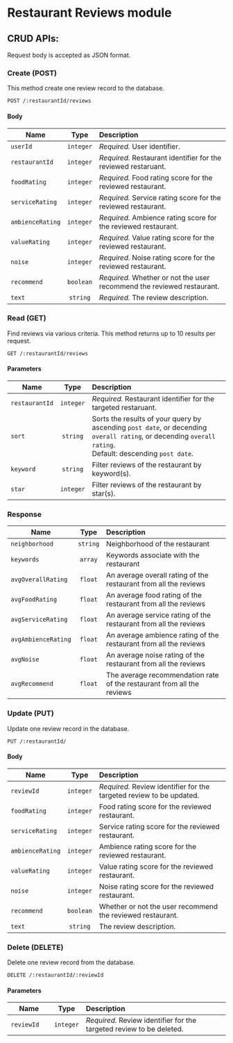 # Restaurant Reviews module

## CRUD APIs:

Request body is accepted as JSON format.

### Create (POST)

This method create one review record to the database.

`POST /:restaurantId/reviews`

#### Body

| Name             | Type          | Description                                                            |
| ---------------- |:-------------:| :----------------------------------------------------------------------|
| `userId`         | `integer`     | *Required.* User identifier.                                           |
| `restaurantId`   | `integer`     | *Required.* Restaurant identifier for the reviewed restaruant.         |
| `foodRating`     | `integer`     | *Required.* Food rating score for the reviewed restaurant.             |
| `serviceRating`  | `integer`     | *Required.* Service rating score for the reviewed restaurant.          |
| `ambienceRating` | `integer`     | *Required.* Ambience rating score for the reviewed restaurant.         |
| `valueRating`    | `integer`     | *Required.* Value rating score for the reviewed restaurant.            |
| `noise`          | `integer`     | *Required.* Noise rating score for the reviewed restaurant.            |
| `recommend`      | `boolean`     | *Required.* Whether or not the user recommend the reviewed restaurant. |
| `text`           | `string`      | *Required.* The review description.                                    |


### Read (GET)

Find reviews via various criteria. This method returns up to 10 results per request.

`GET /:restaurantId/reviews`

#### Parameters

| Name             | Type          | Description                                                            |
| ---------------- |:-------------:| :----------------------------------------------------------------------|
| `restaurantId`   | `integer`     | *Required.* Restaurant identifier for the targeted restaruant.         |
| `sort`           | `string`      | Sorts the results of your query by ascending `post date`, or decending<br>`overall rating`, or decending `overall rating`. <br>Default: descending `post date`.          |
| `keyword`        | `string`      | Filter reviews of the restaurant by keyword(s).                        |
| `star`           | `integer`     | Filter reviews of the restaurant by star(s).                           |

### Response

| Name               | Type         | Description                                                            |
| ------------------ |:------------:| :----------------------------------------------------------------------|
| `neighborhood`     | `string`     | Neighborhood of the restaurant                                         |
| `keywords`         | `array`      | Keywords associate with the restaurant                                 |
| `avgOverallRating` | `float`      | An average overall rating of the restaurant from all the reviews       |
| `avgFoodRating`    | `float`      | An average food rating of the restaurant from all the reviews          |
| `avgServiceRating` | `float`      | An average service rating of the restaurant from all the reviews       |
| `avgAmbienceRating`| `float`      | An average ambience rating of the restaurant from all the reviews      |
| `avgNoise`         | `float`      | An average noise rating of the restaurant from all the reviews         |
| `avgRecommend`     | `float`      | The average recommendation rate of the restaurant from all the reviews |

### Update (PUT)

Update one review record in the database.

`PUT /:restaurantId/`

#### Body

| Name             | Type          | Description                                                            |
| ---------------- |:-------------:| :----------------------------------------------------------------------|
| `reviewId    `   | `integer`     | *Required.* Review identifier for the targeted review to be updated.   |
| `foodRating`     | `integer`     |  Food rating score for the reviewed restaurant.                        |
| `serviceRating`  | `integer`     |  Service rating score for the reviewed restaurant.                     |
| `ambienceRating` | `integer`     |  Ambience rating score for the reviewed restaurant.                    |
| `valueRating`    | `integer`     |  Value rating score for the reviewed restaurant.                       |
| `noise`          | `integer`     |  Noise rating score for the reviewed restaurant.                       |
| `recommend`      | `boolean`     |  Whether or not the user recommend the reviewed restaurant.            |
| `text`           | `string`      |  The review description.                                               |

### Delete (DELETE)

Delete one review record from the database.

`DELETE /:restaurantId/:reviewId`

#### Parameters

| Name             | Type          | Description                                                            |
| ---------------- |:-------------:| :----------------------------------------------------------------------|
| `reviewId    `   | `integer`     | *Required.* Review identifier for the targeted review to be deleted.   |

